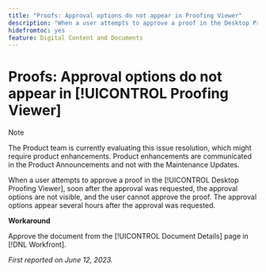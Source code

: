 ```yaml
---
title: "Proofs: Approval options do not appear in Proofing Viewer"
description: "When a user attempts to approve a proof in the Desktop Proofing Viewer, soon after the approval was requested, the approval options are not visible, and the user cannot approve the proof. The approval options appear several hours after the approval was requested."
hidefromtoc: yes
feature: Digital Content and Documents
---
```


# Proofs: Approval options do not appear in [!UICONTROL Proofing Viewer]

>[!NOTE]
>
>The Product team is currently evaluating this issue resolution, which might require product enhancements. Product enhancements are communicated in the Product Announcements and not with the Maintenance Updates.

When a user attempts to approve a proof in the [!UICONTROL Desktop Proofing Viewer], soon after the approval was requested, the approval options are not visible, and the user cannot approve the proof. The approval options appear several hours after the approval was requested.

**Workaround**

Approve the document from the [!UICONTROL Document Details] page in [!DNL Workfront].

_First reported on June 12, 2023._


